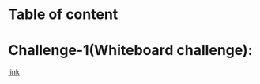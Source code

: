 # Table of content
# Challenge-1(Whiteboard challenge):
  [link](https://github.com/OmarAmjad310/challenges-and-dataStructure/tree/main/Whiteboard%20challenge)

